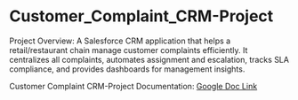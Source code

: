 # Customer_Complaint_CRM-Project
Project Overview:  A Salesforce CRM application that helps a retail/restaurant chain manage customer complaints efficiently. It centralizes all complaints, automates assignment and escalation, tracks SLA compliance, and provides dashboards for management insights.

Customer Complaint CRM-Project Documentation: [Google Doc Link](https://docs.google.com/document/d/1fPCG6CLORet0YcI8VD8H3WXahn2rfkZ7a3378EA14rA/edit?usp=sharing)
